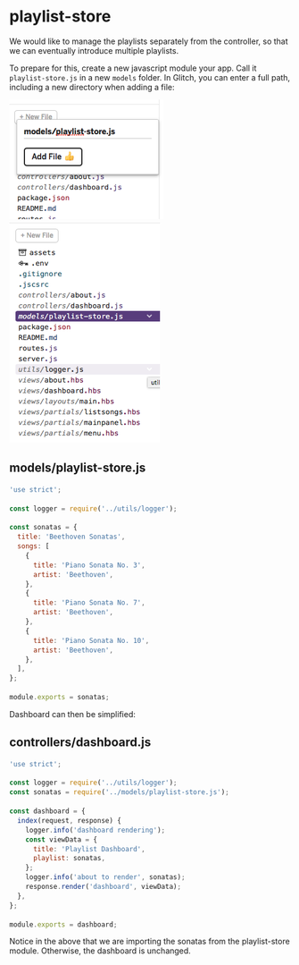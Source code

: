 # playlist-store

We would like to manage the playlists separately from the controller, so that we can eventually introduce multiple playlists.

To prepare for this, create a new javascript module your app. Call it `playlist-store.js` in a new `models` folder. In Glitch, you can enter a full path, including a new directory when adding a file:

![](img/14.png)
![](img/15.png)

## models/playlist-store.js

~~~js
'use strict';

const logger = require('../utils/logger');

const sonatas = {
  title: 'Beethoven Sonatas',
  songs: [
    {
      title: 'Piano Sonata No. 3',
      artist: 'Beethoven',
    },
    {
      title: 'Piano Sonata No. 7',
      artist: 'Beethoven',
    },
    {
      title: 'Piano Sonata No. 10',
      artist: 'Beethoven',
    },
  ],
};

module.exports = sonatas;
~~~

Dashboard can then be simplified:

## controllers/dashboard.js

~~~js
'use strict';

const logger = require('../utils/logger');
const sonatas = require('../models/playlist-store.js');

const dashboard = {
  index(request, response) {
    logger.info('dashboard rendering');
    const viewData = {
      title: 'Playlist Dashboard',
      playlist: sonatas,
    };
    logger.info('about to render', sonatas);
    response.render('dashboard', viewData);
  },
};

module.exports = dashboard;
~~~

Notice in the above that we are importing the sonatas from the playlist-store module. Otherwise, the dashboard is unchanged.
